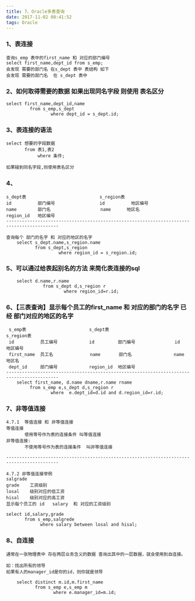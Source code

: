 ```yaml
---
title: 7、Oracle多表查询
date: 2017-11-02 00:41:52
tags: Oracle
---
```


### 1、表连接

	查询s_emp 表中的first_name 和 对应的部门编号
	select first_name,dept_id from s_emp;
	会发现 需要的部门名 在s_dept 表中 表结构 如下 
	会发现 需要的部门名  在 s_dept 表中

### 2、如何取得需要的数据 如果出现同名字段 则使用 表名区分 
	select first_name,dept_id,name
	         from s_emp,s_dept
                     where dept_id = s_dept.id;

### 3、表连接的语法
	
	select 想要的字段数据
           from 表1,表2
                where 条件;
	
	如果碰到同名字段,则使用表名区分

### 4、
	
	s_dept表                            s_region表
	id          部门编号                 id          地区编号
	name        部门名                   name    	地区名
	region_id   地区编号
	------------------------------------------------------------------------------------------
	
	查询每个 部门的名字 和 对应的地区的名字
	    select s_dept.name,s_region.name
               from s_dept,s_region
                        where region_id = s_region.id;

### 5、可以通过给表起别名的方法 来简化表连接的sql
		select d.name,r.name
		          from s_dept d,s_region r
	                      where region_id=r.id;

### 6、【三表查询】显示每个员工的first_name 和 对应的部门的名字 已经 部门对应的地区的名字
	
     s_emp表                        s_dept表                         s_region表
     id          员工编号            id         部门编号               id    地区编号
     first_name  员工名              name       部门名                name   地区名
     dept_id     部门编号            region_id  地区编号
	------------------------------------------------------------------------------------------
		select first_name, d.name dname,r.name rname
		     from s_emp e,s_dept d,s_region r
		             where  e.dept_id=d.id and d.region_id=r.id;

### 7、非等值连接
	
	4.7.1  等值连接 和 非等值连接
	等值连接
	       使用等号作为表的连接条件 叫等值连接
	非等值连接:
	       不使用等号作为表的连接条件  叫非等值连接

	------------------------------------------------------------------------------------------

	4.7.2 非等值连接举例
	salgrade
	grade    工资级别
	losal    级别对应的低工资
	hisal    级别对应的高工资
	显示每个员工的 id   salary  和 对应的工资级别

	select id,salary,grade
           from s_emp,salgrede
                 where salary between losal and hisal;

### 8、自连接
	通常在一张物理表中 存在两层业务含义的数据 查询出其中的一层数据，就会使用到自连接。

	如：找出所有的领导
	如果有人的manager_id是你的id，则你就是领导

		select distinct m.id,m.first_name
		       from s_emp e,s_emp m
	                  where e.manager_id=m.id;